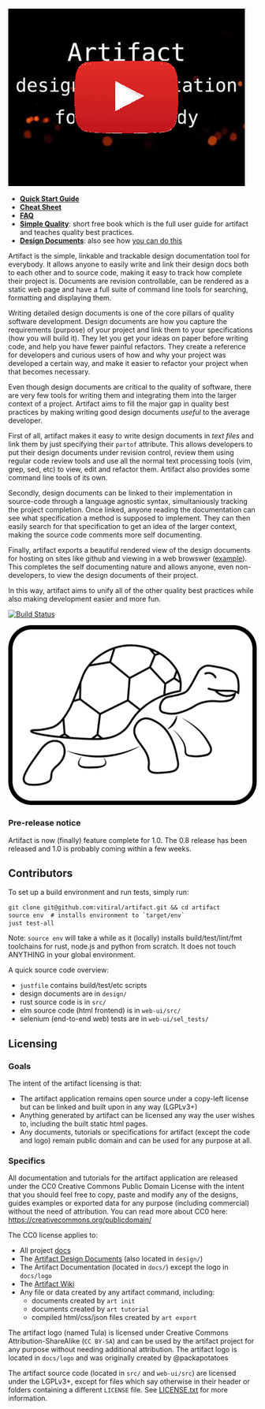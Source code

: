 [![Introducing Artifact Video](docs/data/artifact-thumb.png)](https://www.youtube.com/watch?v=LOWiF3P6zSw)

- **[Quick Start Guide](docs/QuickStart.md)**
- **[Cheat Sheet](docs/CheatSheet.md)**
- **[FAQ](docs/FAQ.md)**
- **[Simple Quality][1]**: short free book which is the full user guide
  for artifact and teaches quality best practices.
- **[Design Documents][2]**: also see how [you can do this][3]

[1]: https://vitiral.gitbooks.io/simple-quality/content/
[2]: http://vitiral.github.io/artifact/#artifacts/REQ-1
[3]: https://github.com/vitiral/artifact/wiki/Exporting-Html

Artifact is the simple, linkable and trackable design documentation tool for
everybody. It allows anyone to easily write and link their design docs both to
each other and to source code, making it easy to track how complete their
project is. Documents are revision controllable, can be rendered as a static
web page and have a full suite of command line tools for searching, formatting
and displaying them.

Writing detailed design documents is one of the core pillars of quality software
development. Design documents are how you capture the requirements (purpose) of
your project and link them to your specifications (how you will build it). They
let you get your ideas on paper before writing code, and help you have fewer
painful refactors. They create a reference for developers and curious users of
how and why your project was developed a certain way, and make it easier to
refactor your project when that becomes necessary.

Even though design documents are critical to the quality of software, there
are very few tools for writing them and integrating them into the larger context
of a project. Artifact aims to fill the major gap in quality best practices by
making writing good design documents *useful* to the average developer.

First of all, artifact makes it easy to write design documents in *text files*
and link them by just specifying their `partof` attribute. This allows
developers to put their design documents under revision control, review them
using regular code review tools and use all the normal text processing tools
(vim, grep, sed, etc) to view, edit and refactor them. Artifact also provides
some command line tools of its own.

Secondly, design documents can be linked to their implementation in source-code
through a language agnostic syntax, simultaniously tracking the project
completion. Once linked, anyone reading the documentation can see what
specification a method is supposed to implement. They can then easily search
for that specification to get an idea of the larger context, making the source
code comments more self documenting.

Finally, artifact exports a beautiful rendered view of the design documents
for hosting on sites like github and viewing in a web browswer ([example][2]).
This completes the self documenting nature and allows anyone, even
non-developers, to view the design documents of their project.

In this way, artifact aims to unify all of the other quality best practices
while also making development easier and more fun.

[![Build Status](https://travis-ci.org/vitiral/artifact.svg?branch=master)](https://travis-ci.org/vitiral/artifact)

![logo](docs/logo/logo.png)

### Pre-release notice
Artifact is now (finally) feature complete for 1.0. The 0.8 release has been
released and 1.0 is probably coming within a few weeks.

## Contributors
To set up a build environment and run tests, simply run:
```
git clone git@github.com:vitiral/artifact.git && cd artifact
source env  # installs environment to `target/env`
just test-all
```

Note: `source env` will take a while as it (locally) installs
build/test/lint/fmt toolchains for rust, node.js and python from scratch. It
does not touch ANYTHING in your global environment.

A quick source code overview:
- `justfile` contains build/test/etc scripts
- design documents are in `design/`
- rust source code is in `src/`
- elm source code (html frontend) is in `web-ui/src/`
- selenium (end-to-end web) tests are in `web-ui/sel_tests/`

## Licensing

### Goals
The intent of the artifact licensing is that:
- The artifact application remains open source under a copy-left license
  but can be linked and built upon in any way (LGPLv3+)
- Anything generated by artifact can be licensed any way the user wishes
  to, including the built static html pages.
- Any documents, tutorials or specifications for artifact (except the code
  and logo) remain public domain and can be used for any purpose at all.

### Specifics
All documentation and tutorials for the artifact application are released under
the CC0 Creative Commons Public Domain License with the intent that you should
feel free to copy, paste and modify any of the designs, guides examples or
exported data for any purpose (including commercial) without the need of
attribution. You can read more about CC0 here:
https://creativecommons.org/publicdomain/

The CC0 license applies to:
- All project [docs](docs)
- The [Artifact Design Documents](http://vitiral.github.io/artifact/#artifacts/REQ-1)
    (also located in `design/`)
- The Artifact Documentation (located in `docs/`) except the logo in `docs/logo`
- The [Artifact Wiki](https://github.com/vitiral/artifact/wiki)
- Any file or data created by any artifact command, including:
    - documents created by `art init`
    - documents created by `art tutorial`
    - compiled html/css/json files created by `art export`

The artifact logo (named Tula) is licensed under Creative Commons
Attribution-ShareAlike (`CC BY-SA`) and can be used by the artifact project for
any purpose without needing additional attribution. The artifact logo is located
in `docs/logo` and was originally created by @packapotatoes

The artifact source code (located in `src/` and `web-ui/src`) are licensed under
the LGPLv3+, except for files which say otherwise in their header or folders
containing a different `LICENSE` file. See [LICENSE.txt](LICENSE.txt) for more
information.
